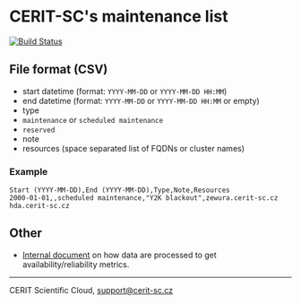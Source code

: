 # CERIT-SC's maintenance list

[![Build Status](https://travis-ci.org/CERIT-SC/cerit-maintenance.png?branch=master)](https://travis-ci.org/CERIT-SC/cerit-maintenance)

## File format (CSV)

* start datetime (format: `YYYY-MM-DD` or `YYYY-MM-DD HH:MM`)
* end datetime (format: `YYYY-MM-DD` or `YYYY-MM-DD HH:MM` or empty)
* type
 * `maintenance` or `scheduled maintenance`
 * `reserved`
* note
* resources (space separated list of FQDNs or cluster names)

### Example

```csv
Start (YYYY-MM-DD),End (YYYY-MM-DD),Type,Note,Resources
2000-01-01,,scheduled maintenance,"Y2K blackout",zewura.cerit-sc.cz hda.cerit-sc.cz
```

## Other

* [Internal document](https://wiki.metacentrum.cz/metawiki/CERIT-SC:Statistika)
  on how data are processed to get availability/reliability metrics.

***

CERIT Scientific Cloud, <support@cerit-sc.cz>
